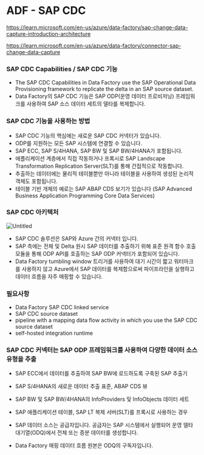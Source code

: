 # ADF - SAP CDC

https://learn.microsoft.com/en-us/azure/data-factory/sap-change-data-capture-introduction-architecture

https://learn.microsoft.com/en-us/azure/data-factory/connector-sap-change-data-capture

### SAP CDC Capabilities / SAP CDC 기능

- The SAP CDC Capabilities in Data Factory use the SAP Operational Data Provisioning framework to replicate the delta in an SAP source dataset.
- Data Factory의 SAP CDC 기능은 SAP ODP(운영 데이터 프로비저닝) 프레임워크를 사용하여 SAP 소스 데이터 세트의 델타를 복제합니다.

### SAP CDC 기능을 사용하는 방법

- SAP CDC 기능의 핵심에는 새로운 SAP CDC 커넥터가 있습니다.
- ODP를 지원하는 모든 SAP 시스템에 연결할 수 있습니다.
- SAP ECC, SAP S/4HANA, SAP BW 및 SAP BW/4HANA가 포함됩니다.
- 애플리케이션 계층에서 직접 작동하거나 프록시로 SAP Landscape Transformation Replication Server(SLT)를 통해 간접적으로 작동합니다.
- 추출하는 데이터에는 물리적 테이블뿐만 아니라 테이블을 사용하여 생성된 논리적 객체도 포함됩니다.
- 테이블 기반 개체의 예로는 SAP ABAP CDS 보기가 있습니다
(SAP Advanced Business Application Programming Core Data Services)

### SAP CDC 아키텍처

![Untitled](https://prod-files-secure.s3.us-west-2.amazonaws.com/e124162f-2de7-45c2-97a9-97bc665df48d/6af58679-de92-44fc-b286-8024b417d619/Untitled.png)

- SAP CDC 솔루션은 SAP와 Azure 간의 커넥터 입니다.
- SAP 측에는 전체 및 Delta 원시 SAP 데이터를 추출하기 위해 표준 원격 함수 호출 모듈을 통해 ODP API를 호출하는 SAP ODP 커넥터가 포함되어 있습니다.
- Data Factory tumbling window 트리거를 사용하여 대기 시간이 짧고 워터마크를 사용하지 않고 Azure에서 SAP 데이터를 복제함으로써 파이프라인을 실행하고 데이터 흐름을 자주 매핑할 수 있습니다.

### 필요사항

- Data Factory SAP CDC linked service
- SAP CDC source dataset
- pipeline with a mapping data flow activity in which you use the SAP CDC source dataset
- self-hosted integration runtime

### SAP CDC 커넥터는 SAP ODP 프레임워크를 사용하여 다양한 데이터 소스 유형을 추출

- SAP ECC에서 데이터를 추출하여 SAP BW에 로드하도록 구축된 SAP 추출기
- SAP S/4HANA의 새로운 데이터 추출 표준, ABAP CDS 뷰
- SAP BW 및 SAP BW/4HANA의 InfoProviders 및 InfoObjects 데이터 세트
- SAP 애플리케이션 테이블, SAP LT 복제 서버(SLT)를 프록시로 사용하는 경우

- SAP 데이터 소스는 공급자입니다. 공급자는 SAP 시스템에서 실행되어 운영 델타 대기열(ODQ)에서 전체 또는 증분 데이터를 생성합니다.
- Data Factory 매핑 데이터 흐름 원본은 ODQ의 구독자입니다.
